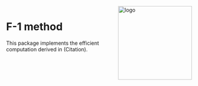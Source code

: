 
<img src="/img/Logo_v1.png" alt="logo" title="F1method" align="right" height="200"/>

F-1 method
==========

This package implements the efficient computation derived in (Citation).


